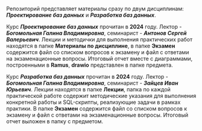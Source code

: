 Репозиторий представляет материалы сразу по двум дисциплинам: ***Проектирование баз данных*** и ***Разработка баз данных***. 

Курс ***Проектирование баз данных*** прочитан в **2024** году. Лектор - ***Богомольная Галина Владимировна***, семинарист - ***Антонов Сергей Валерьевич***. Лекции и методички для выполнения практических работ находятся в папке **Материалы по дисциплине**, в папке **Экзамен** содержится файл со списком вопросов к экзамену и файл с ответами на экзаменационные вопросы. Итоговый отчет вместе с диаграммами, построенными в **Ramus**, **drawio** представлен в папке предмета.

Курс ***Разработка баз данных*** прочитан в **2024** году. Лектор - ***Богомольная Галина Владимировна***, семинарист - ***Зайцев Иван Юрьевич***. Лекции находятся в папке **Лекции**, папка по каждой практической работе содержит методические указания для выполнения конкретной работы и SQL-скрипты, реализующие задачи в рамках практики. В папке **Экзамен** содержится файл со списком вопросов к экзамену и файл с ответами на экзаменационные вопросы. Итоговый отчет выложен в папку с предметом.
